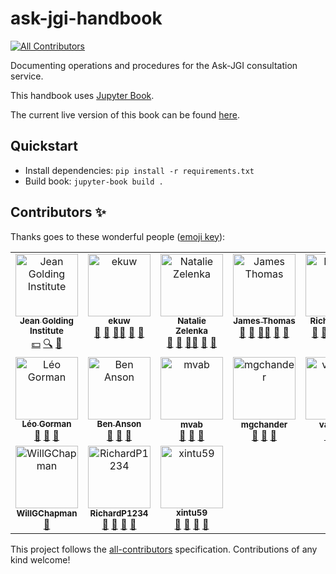 # ask-jgi-handbook
<!-- ALL-CONTRIBUTORS-BADGE:START - Do not remove or modify this section -->
[![All Contributors](https://img.shields.io/badge/all_contributors-13-orange.svg?style=flat-square)](#contributors-)
<!-- ALL-CONTRIBUTORS-BADGE:END -->
Documenting operations and procedures for the Ask-JGI consultation service.

This handbook uses [Jupyter Book](http://jupyterbook.org/).

The current live version of this book can be found [here](https://jgibristol.github.io/ask-jgi-handbook/pages/intro.html).

## Quickstart 

* Install dependencies: `pip install -r requirements.txt`
* Build book: `jupyter-book build .`

## Contributors ✨

Thanks goes to these wonderful people ([emoji key](https://allcontributors.org/docs/en/emoji-key)):

<!-- ALL-CONTRIBUTORS-LIST:START - Do not remove or modify this section -->
<!-- prettier-ignore-start -->
<!-- markdownlint-disable -->
<table>
  <tbody>
    <tr>
      <td align="center" valign="top" width="20%"><a href="https://www.bristol.ac.uk/golding/"><img src="https://avatars.githubusercontent.com/u/45198316?v=4?s=100" width="100px;" alt="Jean Golding Institute"/><br /><sub><b>Jean Golding Institute</b></sub></a><br /><a href="#financial-jgibristol" title="Financial">💵</a> <a href="#fundingFinding-jgibristol" title="Funding Finding">🔍</a> <a href="#ideas-jgibristol" title="Ideas, Planning, & Feedback">🤔</a></td>
      <td align="center" valign="top" width="20%"><a href="https://github.com/ekuw"><img src="https://avatars.githubusercontent.com/u/76116294?v=4?s=100" width="100px;" alt="ekuw"/><br /><sub><b>ekuw</b></sub></a><br /><a href="#ideas-ekuw" title="Ideas, Planning, & Feedback">🤔</a> <a href="https://github.com/JGIBristol/ask-jgi-handbook/commits?author=ekuw" title="Documentation">📖</a> <a href="#mentoring-ekuw" title="Mentoring">🧑‍🏫</a> <a href="#projectManagement-ekuw" title="Project Management">📆</a> <a href="#maintenance-ekuw" title="Maintenance">🚧</a></td>
      <td align="center" valign="top" width="20%"><a href="https://github.com/NatalieZelenka"><img src="https://avatars.githubusercontent.com/u/17617308?v=4?s=100" width="100px;" alt="Natalie Zelenka"/><br /><sub><b>Natalie Zelenka</b></sub></a><br /><a href="#ideas-NatalieZelenka" title="Ideas, Planning, & Feedback">🤔</a> <a href="https://github.com/JGIBristol/ask-jgi-handbook/commits?author=NatalieZelenka" title="Documentation">📖</a> <a href="#mentoring-NatalieZelenka" title="Mentoring">🧑‍🏫</a> <a href="#projectManagement-NatalieZelenka" title="Project Management">📆</a> <a href="#maintenance-NatalieZelenka" title="Maintenance">🚧</a></td>
      <td align="center" valign="top" width="20%"><a href="https://github.com/jatonline"><img src="https://avatars.githubusercontent.com/u/48878399?v=4?s=100" width="100px;" alt="James Thomas"/><br /><sub><b>James Thomas</b></sub></a><br /><a href="#ideas-jatonline" title="Ideas, Planning, & Feedback">🤔</a> <a href="https://github.com/JGIBristol/ask-jgi-handbook/commits?author=jatonline" title="Documentation">📖</a> <a href="#mentoring-jatonline" title="Mentoring">🧑‍🏫</a> <a href="#projectManagement-jatonline" title="Project Management">📆</a> <a href="#maintenance-jatonline" title="Maintenance">🚧</a></td>
      <td align="center" valign="top" width="20%"><a href="https://github.com/richard-lane"><img src="https://avatars.githubusercontent.com/u/56296326?v=4?s=100" width="100px;" alt="Richard Lane"/><br /><sub><b>Richard Lane</b></sub></a><br /><a href="#ideas-richard-lane" title="Ideas, Planning, & Feedback">🤔</a> <a href="https://github.com/JGIBristol/ask-jgi-handbook/commits?author=richard-lane" title="Documentation">📖</a> <a href="#mentoring-richard-lane" title="Mentoring">🧑‍🏫</a> <a href="#projectManagement-richard-lane" title="Project Management">📆</a> <a href="#maintenance-richard-lane" title="Maintenance">🚧</a></td>
    </tr>
    <tr>
      <td align="center" valign="top" width="20%"><a href="https://www.turing.ac.uk/people/doctoral-students/leo-gorman"><img src="https://avatars.githubusercontent.com/u/55786252?v=4?s=100" width="100px;" alt="Léo Gorman"/><br /><sub><b>Léo Gorman</b></sub></a><br /><a href="https://github.com/JGIBristol/ask-jgi-handbook/commits?author=l-gorman" title="Documentation">📖</a> <a href="#maintenance-l-gorman" title="Maintenance">🚧</a> <a href="#ideas-l-gorman" title="Ideas, Planning, & Feedback">🤔</a></td>
      <td align="center" valign="top" width="20%"><a href="https://github.com/lippirk"><img src="https://avatars.githubusercontent.com/u/24416311?v=4?s=100" width="100px;" alt="Ben Anson"/><br /><sub><b>Ben Anson</b></sub></a><br /><a href="https://github.com/JGIBristol/ask-jgi-handbook/commits?author=lippirk" title="Documentation">📖</a> <a href="#maintenance-lippirk" title="Maintenance">🚧</a> <a href="#ideas-lippirk" title="Ideas, Planning, & Feedback">🤔</a></td>
      <td align="center" valign="top" width="20%"><img src="?s=100" width="100px;" alt="mvab"/><br /><sub><b>mvab</b></sub><br /><a href="https://github.com/JGIBristol/ask-jgi-handbook/commits?author=mvab" title="Documentation">📖</a> <a href="#maintenance-mvab" title="Maintenance">🚧</a> <a href="#ideas-mvab" title="Ideas, Planning, & Feedback">🤔</a></td>
      <td align="center" valign="top" width="20%"><img src="?s=100" width="100px;" alt="mgchander"/><br /><sub><b>mgchander</b></sub><br /><a href="https://github.com/JGIBristol/ask-jgi-handbook/commits?author=mgchander" title="Documentation">📖</a> <a href="#maintenance-mgchander" title="Maintenance">🚧</a> <a href="#ideas-mgchander" title="Ideas, Planning, & Feedback">🤔</a></td>
      <td align="center" valign="top" width="20%"><img src="?s=100" width="100px;" alt="vairylein"/><br /><sub><b>vairylein</b></sub><br /><a href="https://github.com/JGIBristol/ask-jgi-handbook/commits?author=vairylein" title="Documentation">📖</a> <a href="#maintenance-vairylein" title="Maintenance">🚧</a> <a href="#ideas-vairylein" title="Ideas, Planning, & Feedback">🤔</a></td>
    </tr>
    <tr>
      <td align="center" valign="top" width="20%"><img src="?s=100" width="100px;" alt="WillGChapman"/><br /><sub><b>WillGChapman</b></sub><br /><a href="#ideas-WillGChapman" title="Ideas, Planning, & Feedback">🤔</a></td>
      <td align="center" valign="top" width="20%"><img src="?s=100" width="100px;" alt="RichardP1234"/><br /><sub><b>RichardP1234</b></sub><br /><a href="https://github.com/JGIBristol/ask-jgi-handbook/commits?author=RichardP1234" title="Documentation">📖</a> <a href="#maintenance-RichardP1234" title="Maintenance">🚧</a> <a href="#ideas-RichardP1234" title="Ideas, Planning, & Feedback">🤔</a> <a href="#projectManagement-RichardP1234" title="Project Management">📆</a></td>
      <td align="center" valign="top" width="20%"><a href="https://github.com/xintu59"><img src="https://avatars.githubusercontent.com/u/92021576?v=4?s=100" width="100px;" alt="xintu59"/><br /><sub><b>xintu59</b></sub></a><br /><a href="https://github.com/JGIBristol/ask-jgi-handbook/commits?author=xintu59" title="Documentation">📖</a> <a href="#maintenance-xintu59" title="Maintenance">🚧</a> <a href="#ideas-xintu59" title="Ideas, Planning, & Feedback">🤔</a> <a href="#projectManagement-xintu59" title="Project Management">📆</a></td>
    </tr>
  </tbody>
</table>

<!-- markdownlint-restore -->
<!-- prettier-ignore-end -->

<!-- ALL-CONTRIBUTORS-LIST:END -->

This project follows the [all-contributors](https://github.com/all-contributors/all-contributors) specification. Contributions of any kind welcome!
